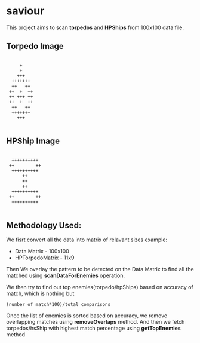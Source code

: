 # saviour


This project aims to scan **torpedos** and **HPShips** from 100x100 data file.

## Torpedo Image

```

     +
     +
    +++
  +++++++
  ++   ++
 ++  +  ++
 ++ +++ ++
 ++  +  ++
  ++   ++
  +++++++
    +++


```
## HPShip Image

```
              
  ++++++++++  
 ++        ++ 
  ++++++++++  
      ++      
      ++      
      ++      
  ++++++++++  
 ++        ++ 
  ++++++++++  
              
```

## Methodology Used:

We fisrt convert all the data into matrix of relavant sizes example:
- Data Matrix - 100x100
- HPTorpedoMatrix - 11x9


Then We overlay the pattern to be detected on the Data Matrix to find all the matched using **scanDataForEnemies** operation. 

We then try to find out top enemies(torpedo/hpShips) based on accuracy of match, which is nothing but
 ``` 
 (number of match*100)/total comparisons 
 ```

 Once the list of enemies is sorted based on accuracy, we remove overlapping matches using **removeOverlaps** method.
 And then we fetch torpedos/hsShip with highest match percentage using **getTopEnemies** method

